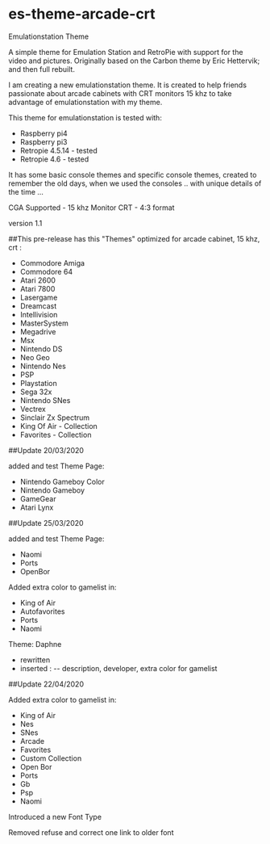 # es-theme-arcade-crt
Emulationstation Theme

A simple theme for Emulation Station and RetroPie with support for the video and pictures.
Originally based on the Carbon theme by Eric Hettervik; and then full rebuilt.

I am creating a new emulationstation theme. It is created to help friends passionate about arcade cabinets with CRT monitors 15 khz to take advantage of emulationstation with my theme.

This theme for emulationstation is tested with:
- Raspberry pi4
- Raspberry pi3
- Retropie 4.5.14 - tested
- Retropie 4.6 - tested

It has some basic console themes and specific console themes, created to remember the old days, when we used the consoles .. with unique details of the time ...

CGA Supported - 15 khz Monitor CRT - 4:3 format

version 1.1

##This pre-release has this "Themes" optimized for arcade cabinet, 15 khz, crt :

- Commodore Amiga 
- Commodore 64
- Atari 2600
- Atari 7800
- Lasergame
- Dreamcast
- Intellivision
- MasterSystem
- Megadrive
- Msx
- Nintendo DS
- Neo Geo
- Nintendo Nes
- PSP
- Playstation
- Sega 32x
- Nintendo SNes
- Vectrex
- Sinclair Zx Spectrum
- King Of Air - Collection
- Favorites - Collection

##Update 20/03/2020

added and test Theme Page:
- Nintendo Gameboy Color
- Nintendo Gameboy
- GameGear
- Atari Lynx

##Update 25/03/2020

added and test Theme Page:
- Naomi
- Ports
- OpenBor

Added extra color to gamelist in:
- King of Air
- Autofavorites
- Ports
- Naomi

Theme: Daphne
- rewritten
- inserted : 
-- description, developer, extra color for gamelist


##Update 22/04/2020

Added extra color to gamelist in:
- King of Air
- Nes
- SNes
- Arcade
- Favorites
- Custom Collection
- Open Bor
- Ports
- Gb
- Psp
- Naomi

Introduced a new Font Type

Removed refuse and correct one link to older font
